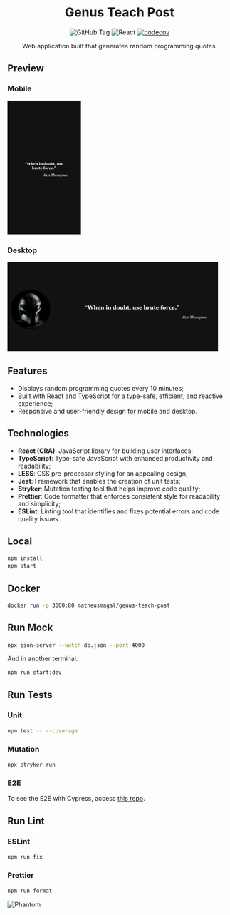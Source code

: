<div align="center">

# Genus Teach Post

![GitHub Tag](https://img.shields.io/github/v/tag/matheusmfranco/genus-teach-post) ![React](https://img.shields.io/badge/Framework-reactTS-brightgreen) [![codecov](https://codecov.io/gh/MatheusMFranco/genus-teach-post/graph/badge.svg?token=RA5Q307Q8V)](https://codecov.io/gh/MatheusMFranco/genus-teach-post)


Web application built that generates random programming quotes.

</div>

## Preview

### Mobile

<img src="/prints/mobile.png" height="300" />

### Desktop

<img src="/prints/desktop.png" height="200" />

## Features

- Displays random programming quotes every 10 minutes;
- Built with React and TypeScript for a type-safe, efficient, and reactive experience;
- Responsive and user-friendly design for mobile and desktop.

## Technologies

- **React (CRA)**: JavaScript library for building user interfaces;
- **TypeScript**: Type-safe JavaScript with enhanced productivity and readability;
- **LESS**: CSS pre-processor styling for an appealing design;
- **Jest**: Framework that enables the creation of unit tests;
- **Stryker**: Mutation testing tool that helps improve code quality;
- **Prettier**: Code formatter that enforces consistent style for readability and simplicity;
- **ESLint**: Linting tool that identifies and fixes potential errors and code quality issues.

## Local

```bash
npm install
npm start
```

## Docker

```bash
docker run -p 3000:80 matheusmagal/genus-teach-post
```

## Run Mock

```bash
npx json-server --watch db.json --port 4000
```

And in another terminal:

```bash
npm run start:dev
```

## Run Tests

### Unit

```bash
npm test -- --coverage
```

### Mutation

```bash
npx stryker run
```

### E2E

To see the E2E with Cypress, access [this repo](https://github.com/MatheusMFranco/spreadReport).

## Run Lint
### ESLint
```bash
npm run fix
```
### Prettier
```bash
npm run format
```

![Phantom](https://64.media.tumblr.com/77972cf8d91bfd75e520f637f9795098/tumblr_n8qf1jYwcs1r0j0yso1_400.gif)
